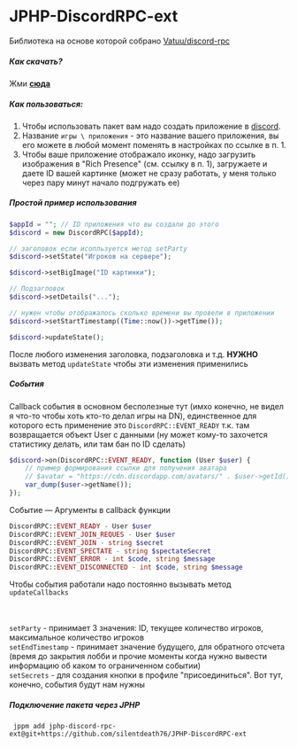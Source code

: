 # JPHP-DiscordRPC-ext

Библиотека на основе которой собрано [Vatuu/discord-rpc](https://github.com/Vatuu/discord-rpc)

##### Как скачать?
Жми **[сюда](https://github.com/silentdeath76/JPHP-DiscordRPC-ext/releases)**
<br>

##### Как пользоваться:
1. Чтобы использовать пакет вам надо создать приложение в [discord](https://discord.com/developers/applications).
2. Название `игры \ приложения` - это название вашего приложения, вы его можете в любой момент поменять в настройках по ссылке в п. 1.
3. Чтобы ваше приложение отображало иконку, надо загрузить изображения в "Rich Presence" (см. ссылку в п. 1), загружаете и даете ID вашей картинке (может не сразу работать, у меня только через пару минут начало подгружать ее)

##### Простой пример использования
```php
$appId = ""; // ID приложения что вы создали до этого
$discord = new DiscordRPC($appId);

// заголовок если исопльзуется метод setParty 
$discord->setState("Игроков на сервере");

$discord->setBigImage("ID картинки");

// Подзагловок
$discord->setDetails("...");

// нужен чтобы отображалось сколько времени вы провели в приложении
$discord->setStartTimestamp((Time::now())->getTime());

$discord->updateState();
```
После любого изменения заголовка, подзаголовка и т.д. **НУЖНО** вызвать метод `updateState` чтобы эти изменения применились
<br>

##### События
Callback события в основном бесполезные тут (имхо конечно, не видел я что-то чтобы хоть кто-то делал игры на DN), единственное для которого есть применение это `DiscordRPC::EVENT_READY` т.к. там возвращается объект User с данными (ну может кому-то захочется статистику делать, или там бан по ID сделать)
```php
$discord->on(DiscordRPC::EVENT_READY, function (User $user) {
    // пример формирования ссылки для получения аватара
    // $avatar = "https://cdn.discordapp.com/avatars/" . $user->getId() . "/" . $user->getAvatar() . ".png";
    var_dump($user->getName());
});
```

Событие — Аргументы в callback функции
```php
DiscordRPC::EVENT_READY - User $user
DiscordRPC::EVENT_JOIN_REQUES - User $user
DiscordRPC::EVENT_JOIN - string $secret
DiscordRPC::EVENT_SPECTATE - string $spectateSecret
DiscordRPC::EVENT_ERROR - int $code, string $message
DiscordRPC::EVENT_DISCONNECTED - int $code, string $message
```

Чтобы события работали надо постоянно вызывать метод `updateCallbacks`

<br><br>
```setParty``` - принимает 3 значения: ID, текущее количество игроков, максимальное количество игроков
<br>
```setEndTimestamp``` - принимает значение будущего, для обратного отсчета (время до закрытия лобби и прочие моменты когда нужно вывести информацию об каком то ограниченном событии)
<br>
```setSecrets``` - для создания кнопки в профиле "присоединиться". Вот тут, конечно, события будут нам нужны 


##### Подключение пакета через JPHP
```
 jppm add jphp-discord-rpc-ext@git+https://github.com/silentdeath76/JPHP-DiscordRPC-ext
```